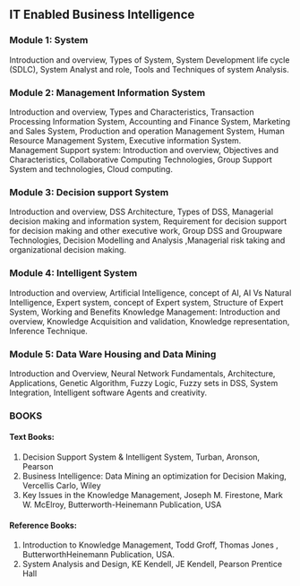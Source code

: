 ## IT Enabled Business Intelligence

### Module 1: System
Introduction and overview, Types of System, System Development life cycle (SDLC),
System Analyst and role, Tools and Techniques of system Analysis. 

### Module 2: Management Information System
Introduction and overview, Types and Characteristics, Transaction Processing Information
System, Accounting and Finance System, Marketing and Sales System, Production and
operation Management System, Human Resource Management System, Executive
information System.
Management Support system: Introduction and overview, Objectives and Characteristics,
Collaborative Computing Technologies, Group Support System and technologies, Cloud
computing.

### Module 3: Decision support System
Introduction and overview, DSS Architecture, Types of DSS, Managerial decision making
and information system, Requirement for decision support for decision making and other
executive work, Group DSS and Groupware Technologies, Decision Modelling and Analysis
,Managerial risk taking and organizational decision making.

### Module 4: Intelligent System
Introduction and overview, Artificial Intelligence, concept of AI, AI Vs Natural Intelligence,
Expert system, concept of Expert system, Structure of Expert System, Working and Benefits
Knowledge Management: Introduction and overview, Knowledge Acquisition and validation,
Knowledge representation, Inference Technique.

### Module 5: Data Ware Housing and Data Mining
Introduction and Overview, Neural Network Fundamentals, Architecture, Applications,
Genetic Algorithm, Fuzzy Logic, Fuzzy sets in DSS, System Integration, Intelligent software
Agents and creativity.


### BOOKS

#### Text Books:
1. Decision Support System & Intelligent System, Turban, Aronson, Pearson
2. Business Intelligence: Data Mining an optimization for Decision Making, Vercellis
Carlo, Wiley
3. Key Issues in the Knowledge Management, Joseph M. Firestone, Mark W. McElroy,
Butterworth-Heinemann Publication, USA

#### Reference Books:
1. Introduction to Knowledge Management, Todd Groff, Thomas Jones , ButterworthHeinemann Publication, USA.
2. System Analysis and Design, KE Kendell, JE Kendell, Pearson Prentice Hall